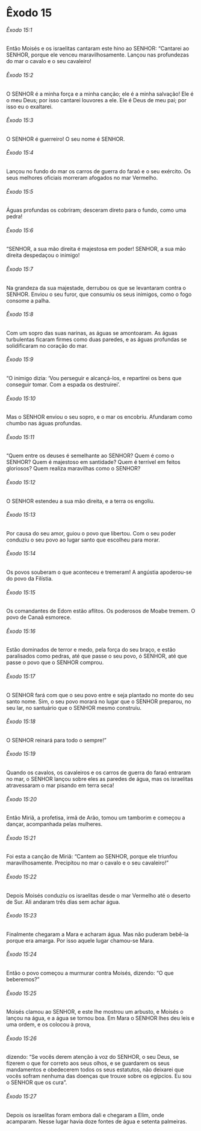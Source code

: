 # Êxodo 15

###### Êxodo 15:1

Então Moisés e os israelitas cantaram este hino ao SENHOR: “Cantarei ao SENHOR, porque ele venceu maravilhosamente. Lançou nas profundezas do mar o cavalo e o seu cavaleiro!

###### Êxodo 15:2

O SENHOR é a minha força e a minha canção; ele é a minha salvação! Ele é o meu Deus; por isso cantarei louvores a ele. Ele é Deus de meu pai; por isso eu o exaltarei.

###### Êxodo 15:3

O SENHOR é guerreiro! O seu nome é SENHOR.

###### Êxodo 15:4

Lançou no fundo do mar os carros de guerra do faraó e o seu exército. Os seus melhores oficiais morreram afogados no mar Vermelho.

###### Êxodo 15:5

Águas profundas os cobriram; desceram direto para o fundo, como uma pedra!

###### Êxodo 15:6

“SENHOR, a sua mão direita é majestosa em poder! SENHOR, a sua mão direita despedaçou o inimigo!

###### Êxodo 15:7

Na grandeza da sua majestade, derrubou os que se levantaram contra o SENHOR. Enviou o seu furor, que consumiu os seus inimigos, como o fogo consome a palha.

###### Êxodo 15:8

Com um sopro das suas narinas, as águas se amontoaram. As águas turbulentas ficaram firmes como duas paredes, e as águas profundas se solidificaram no coração do mar.

###### Êxodo 15:9

“O inimigo dizia: ‘Vou perseguir e alcançá-los, e repartirei os bens que conseguir tomar. Com a espada os destruirei’.

###### Êxodo 15:10

Mas o SENHOR enviou o seu sopro, e o mar os encobriu. Afundaram como chumbo nas águas profundas.

###### Êxodo 15:11

“Quem entre os deuses é semelhante ao SENHOR? Quem é como o SENHOR? Quem é majestoso em santidade? Quem é terrível em feitos gloriosos? Quem realiza maravilhas como o SENHOR?

###### Êxodo 15:12

O SENHOR estendeu a sua mão direita, e a terra os engoliu.

###### Êxodo 15:13

Por causa do seu amor, guiou o povo que libertou. Com o seu poder conduziu o seu povo ao lugar santo que escolheu para morar.

###### Êxodo 15:14

Os povos souberam o que aconteceu e tremeram! A angústia apoderou-se do povo da Filístia.

###### Êxodo 15:15

Os comandantes de Edom estão aflitos. Os poderosos de Moabe tremem. O povo de Canaã esmorece.

###### Êxodo 15:16

Estão dominados de terror e medo, pela força do seu braço, e estão paralisados como pedras, até que passe o seu povo, ó SENHOR, até que passe o povo que o SENHOR comprou.

###### Êxodo 15:17

O SENHOR fará com que o seu povo entre e seja plantado no monte do seu santo nome. Sim, o seu povo morará no lugar que o SENHOR preparou, no seu lar, no santuário que o SENHOR mesmo construiu.

###### Êxodo 15:18

O SENHOR reinará para todo o sempre!”

###### Êxodo 15:19

Quando os cavalos, os cavaleiros e os carros de guerra do faraó entraram no mar, o SENHOR lançou sobre eles as paredes de água, mas os israelitas atravessaram o mar pisando em terra seca!

###### Êxodo 15:20

Então Miriã, a profetisa, irmã de Arão, tomou um tamborim e começou a dançar, acompanhada pelas mulheres.

###### Êxodo 15:21

Foi esta a canção de Miriã: “Cantem ao SENHOR, porque ele triunfou maravilhosamente. Precipitou no mar o cavalo e o seu cavaleiro!”

###### Êxodo 15:22

Depois Moisés conduziu os israelitas desde o mar Vermelho até o deserto de Sur. Ali andaram três dias sem achar água.

###### Êxodo 15:23

Finalmente chegaram a Mara e acharam água. Mas não puderam bebê-la porque era amarga. Por isso aquele lugar chamou-se Mara.

###### Êxodo 15:24

Então o povo começou a murmurar contra Moisés, dizendo: “O que beberemos?”

###### Êxodo 15:25

Moisés clamou ao SENHOR, e este lhe mostrou um arbusto, e Moisés o lançou na água, e a água se tornou boa. Em Mara o SENHOR lhes deu leis e uma ordem, e os colocou à prova,

###### Êxodo 15:26

dizendo: “Se vocês derem atenção à voz do SENHOR, o seu Deus, se fizerem o que for correto aos seus olhos, e se guardarem os seus mandamentos e obedecerem todos os seus estatutos, não deixarei que vocês sofram nenhuma das doenças que trouxe sobre os egípcios. Eu sou o SENHOR que os cura”.

###### Êxodo 15:27

Depois os israelitas foram embora dali e chegaram a Elim, onde acamparam. Nesse lugar havia doze fontes de água e setenta palmeiras.


